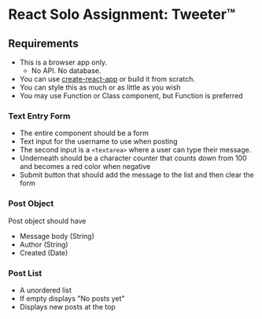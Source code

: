 # React Solo Assignment: Tweeter™

## Requirements

- This is a browser app only. 
  - No API. No database. 
- You can use [create-react-app](https://create-react-app.dev/) or build it from scratch.
- You can style this as much or as little as you wish
- You may use Function or Class component, but Function is preferred

### Text Entry Form
- The entire component should be a form
- Text input for the username to use when posting
- The second input is a `<textarea>` where a user can type their message.
- Underneath should be a character counter that counts down from 100 and becomes a red color when negative
- Submit button that should add the message to the list and then clear the form

### Post Object

Post object should have

- Message body (String)
- Author (String)
- Created (Date)

### Post List

- A unordered list
- If empty displays "No posts yet"
- Displays new posts at the top



